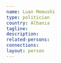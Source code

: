 ```yaml
---
name: Luan Memushi
type: politician
country: Albania
tagline:
description:
related-persons:
connections:
layout: person
---
```

